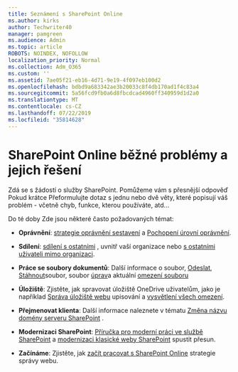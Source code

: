```yaml
---
title: Seznámení s SharePoint Online
ms.author: kirks
author: Techwriter40
manager: pamgreen
ms.audience: Admin
ms.topic: article
ROBOTS: NOINDEX, NOFOLLOW
localization_priority: Normal
ms.collection: Adm_O365
ms.custom: ''
ms.assetid: 7ae05f21-eb16-4d71-9e19-4f097eb100d2
ms.openlocfilehash: bdbd9a683342ae3b20033c8f4db170ad1f4c83a4
ms.sourcegitcommit: 5a56fcd9fb0a6d8fbcdcad4960ff340959d1d2a0
ms.translationtype: MT
ms.contentlocale: cs-CZ
ms.lasthandoff: 07/22/2019
ms.locfileid: "35814628"
---
```

# <a name="sharepoint-online-common-issues-and-resolutions"></a>SharePoint Online běžné problémy a jejich řešení

Zdá se s žádostí o služby SharePoint. Pomůžeme vám s přesnější odpověď Pokud krátce Přeformulujte dotaz s jednu nebo dvě věty, které popisují váš problém - včetně chyb, funkce, kterou používáte, atd... 

Do té doby Zde jsou některé často požadovaných témat:





- **Oprávnění**: [strategie oprávnění sestavení](https://docs.microsoft.com/sharepoint/default-sharepoint-groups) a [Pochopení úrovní oprávnění](https://docs.microsoft.com/sharepoint/understanding-permission-levels).

- **Sdílení**: [sdílení s ostatními](https://docs.microsoft.com/sharepoint/default-sharepoint-groups) , uvnitř vaší organizace nebo [s ostatními uživateli mimo organizaci](https://docs.microsoft.com/sharepoint/external-sharing-overview).

- **Práce se soubory dokumentů**: Další informace o soubor, [Odeslat](https://support.office.com/article/Upload-a-folder-or-files-to-a-document-library-eb18fcba-c953-4d45-8d90-8da66edeacdb), [Stáhnout](https://support.office.com/article/Download-files-and-folders-from-OneDrive-or-SharePoint-5c7397b7-19c7-4893-84fe-d02e8fa5df05)soubor, soubor [úprav](https://support.office.com/article/Edit-a-document-in-a-document-library-02d8497f-1c13-4114-949a-b8466f639b07)a aktuální [omezení souboru](https://support.office.com/article/invalid-file-names-and-file-types-in-onedrive-onedrive-for-business-and-sharepoint-64883a5d-228e-48f5-b3d2-eb39e07630fa?ui=en-US&amp;rs=en-US&amp;ad=US)

- **Úložiště**: Zjistěte, jak spravovat úložiště OneDrive uživatelům</a>, jako je například [Správa úložiště webu](https://docs.microsoft.com/sharepoint/manage-site-collection-storage-limits) upisování a [vysvětlení všech omezení](https://docs.microsoft.com/office365/servicedescriptions/sharepoint-online-service-description/sharepoint-online-limits).

- **Přejmenovat klienta**: Další informace naleznete v tématu [Změna názvu domény serveru SharePoint](https://docs.microsoft.com/sharepoint/change-your-sharepoint-domain-name) .

- **Modernizaci SharePoint**: [Příručka pro moderní práci ve službě SharePoint](https://docs.microsoft.com/sharepoint/guide-to-sharepoint-modern-experience) a [modernizaci klasické weby SharePoint](https://docs.microsoft.com/sharepoint/dev/transform/modernize-classic-sites) spustit přesun.

- **Začínáme**: Zjistěte, jak [začít pracovat s SharePoint Online](https://docs.microsoft.com/sharepoint/introduction) strategie správy webu.
